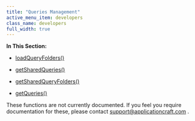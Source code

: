 ```yaml
---
title: "Queries Management"
active_menu_item: developers
class_name: developers
full_width: true
---
```



**In This Section:**

 - [loadQueryFolders()](queries-management/loadqueryfolders)

 - [getSharedQueries()](queries-management/getsharedqueries)

 - [getSharedQueryFolders()](queries-management/getsharedqueryfolders)

 - [getQueries()](queries-management/getqueries)

These functions are not currently documented. If you feel you require documentation for these, please contact [support@applicationcraft.com](mailto:support@applicationcraft.com) .

